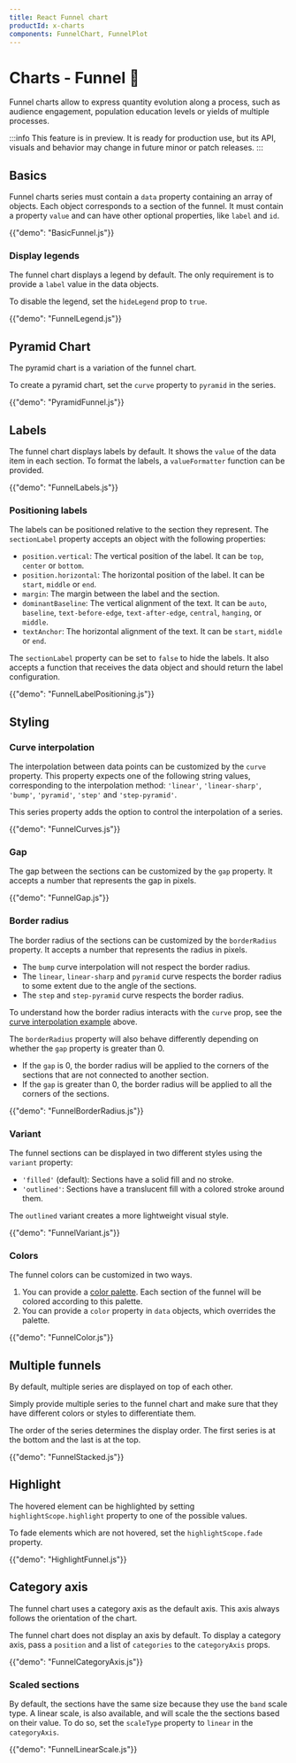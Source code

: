 ```yaml
---
title: React Funnel chart
productId: x-charts
components: FunnelChart, FunnelPlot
---
```


# Charts - Funnel [<span class="plan-pro"></span>](/x/introduction/licensing/#pro-plan 'Pro plan')🧪

<p class="description">Funnel charts allow to express quantity evolution along a process, such as audience engagement, population education levels or yields of multiple processes.</p>

:::info
This feature is in preview. It is ready for production use, but its API, visuals and behavior may change in future minor or patch releases.
:::

## Basics

Funnel charts series must contain a `data` property containing an array of objects.
Each object corresponds to a section of the funnel.
It must contain a property `value` and can have other optional properties, like `label` and `id`.

{{"demo": "BasicFunnel.js"}}

### Display legends

The funnel chart displays a legend by default.
The only requirement is to provide a `label` value in the data objects.

To disable the legend, set the `hideLegend` prop to `true`.

{{"demo": "FunnelLegend.js"}}

## Pyramid Chart

The pyramid chart is a variation of the funnel chart.

To create a pyramid chart, set the `curve` property to `pyramid` in the series.

{{"demo": "PyramidFunnel.js"}}

## Labels

The funnel chart displays labels by default.
It shows the `value` of the data item in each section.
To format the labels, a `valueFormatter` function can be provided.

{{"demo": "FunnelLabels.js"}}

### Positioning labels

The labels can be positioned relative to the section they represent.
The `sectionLabel` property accepts an object with the following properties:

- `position.vertical`: The vertical position of the label. It can be `top`, `center` or `bottom`.
- `position.horizontal`: The horizontal position of the label. It can be `start`, `middle` or `end`.
- `margin`: The margin between the label and the section.
- `dominantBaseline`: The vertical alignment of the text. It can be `auto`, `baseline`, `text-before-edge`, `text-after-edge`, `central`, `hanging`, or `middle`.
- `textAnchor`: The horizontal alignment of the text. It can be `start`, `middle` or `end`.

The `sectionLabel` property can be set to `false` to hide the labels.
It also accepts a function that receives the data object and should return the label configuration.

{{"demo": "FunnelLabelPositioning.js"}}

## Styling

### Curve interpolation

The interpolation between data points can be customized by the `curve` property.
This property expects one of the following string values, corresponding to the interpolation method: `'linear'`, `'linear-sharp'`, `'bump'`, `'pyramid'`, `'step'` and `'step-pyramid'`.

This series property adds the option to control the interpolation of a series.

{{"demo": "FunnelCurves.js"}}

### Gap

The gap between the sections can be customized by the `gap` property.
It accepts a number that represents the gap in pixels.

{{"demo": "FunnelGap.js"}}

### Border radius

The border radius of the sections can be customized by the `borderRadius` property.
It accepts a number that represents the radius in pixels.

- The `bump` curve interpolation will not respect the border radius.
- The `linear`, `linear-sharp` and `pyramid` curve respects the border radius to some extent due to the angle of the sections.
- The `step` and `step-pyramid` curve respects the border radius.

To understand how the border radius interacts with the `curve` prop, see the [curve interpolation example](/x/react-charts/funnel/#curve-interpolation) above.

The `borderRadius` property will also behave differently depending on whether the `gap` property is greater than 0.

- If the `gap` is 0, the border radius will be applied to the corners of the sections that are not connected to another section.
- If the `gap` is greater than 0, the border radius will be applied to all the corners of the sections.

{{"demo": "FunnelBorderRadius.js"}}

### Variant

The funnel sections can be displayed in two different styles using the `variant` property:

- `'filled'` (default): Sections have a solid fill and no stroke.
- `'outlined'`: Sections have a translucent fill with a colored stroke around them.

The `outlined` variant creates a more lightweight visual style.

{{"demo": "FunnelVariant.js"}}

### Colors

The funnel colors can be customized in two ways.

1. You can provide a [color palette](/x/react-charts/styling/#color-palette). Each section of the funnel will be colored according to this palette.
2. You can provide a `color` property in `data` objects, which overrides the palette.

{{"demo": "FunnelColor.js"}}

## Multiple funnels

By default, multiple series are displayed on top of each other.

Simply provide multiple series to the funnel chart and make sure that they have different colors or styles to differentiate them.

The order of the series determines the display order.
The first series is at the bottom and the last is at the top.

{{"demo": "FunnelStacked.js"}}

## Highlight

The hovered element can be highlighted by setting `highlightScope.highlight` property to one of the possible values.

To fade elements which are not hovered, set the `highlightScope.fade` property.

{{"demo": "HighlightFunnel.js"}}

## Category axis

The funnel chart uses a category axis as the default axis.
This axis always follows the orientation of the chart.

The funnel chart does not display an axis by default.
To display a category axis, pass a `position` and a list of `categories` to the `categoryAxis` props.

{{"demo": "FunnelCategoryAxis.js"}}

### Scaled sections

By default, the sections have the same size because they use the `band` scale type.
A linear scale, is also available, and will scale the the sections based on their value.
To do so, set the `scaleType` property to `linear` in the `categoryAxis`.

{{"demo": "FunnelLinearScale.js"}}
